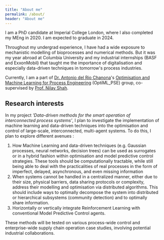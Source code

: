 ```yaml
---
title: "About me"
permalink: /about/
header: "About me"
---
```


I am a PhD candidate at Imperial College London, where I also completed my MEng in 2020. I am expected to graduate in 2024.

 Throughout my undergrad experience, I have had a wide exposure to mechanistic modelling of bioprocesses and numerical methods. But it was my year abroad at Columbia University and my industrial internships (BASF and ExxonMobil) that taught me the importance of digitalisation and especially data-driven techniques in tomorrow's process industries.

Currently, I am a part of [Dr. Antonio del Rio Chanona](https://www.imperial.ac.uk/people/a.del-rio-chanona)'s [Optimisation and Machine Learning for Process Engineering](https://www.imperial.ac.uk/optimisation-and-machine-learning-for-process-engineering/about-us/) (OptiML_PSE) group, co-supervised by [Prof. Nilay Shah](https://www.imperial.ac.uk/people/n.shah).

## Research interests

In my project *'Data-driven methods for the smart operation of interconnected process systems'*, I plan to investigate the implementation of machine learning and data-driven techniques into the optimisation and control of large-scale, interconnected, multi-agent systems. To do this, I plan to explore different avenues :

1. How Machine Learning and data-driven techniques (e.g. Gaussian processes, neural networks, decision trees)  can be used as surrogates or in a hybrid fashion within optimisation and model predictive control strategies. These tools should be computationally tractable, while still being able to deal with the practicalities of real processes in the form of imperfect, delayed, asynchronous, and even missing information
2.  When systems cannot be handled in a centralized manner, either due to their size, physical barriers, data sharing protocols or complexity,  address their modelling and optimisation via distributed algorithms.  This should include ways to optimally decompose the system into distributed or hierarchical subsystems (community detection) and to optimally share information.
3. Horizontally or vertically integrate Reinforcement Learning with conventional Model Predictive Control agents.

These methods will be tested on various process-wide control and enterprise-wide supply chain operation case studies, involving potential industrial collaborations.
